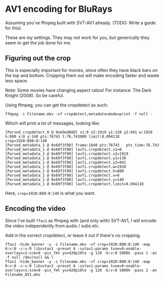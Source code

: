 # AV1 encoding for BluRays

Assuming you've ffmpeg built with SVT-AV1 already. (TODO: Write a guide for this).

These are my settings. They may not work for you, but generically they seem to get the job done for me.

## Figuring out the crop

This is especially important for movies, since often they have black bars on the top and bottom. Cropping them out will make encoding faster and waste less space.

Note: Some movies have changing aspect ratios! For instance: The Dark Knight (2008). So be careful.

Using ffmpeg, you can get the cropdetect as such:

```
ffmpeg -i Filename.mkv -vf cropdetect,metadata=mode=print -f null -
```

Which will print a lot of messages, looking like:

```
[Parsed_cropdetect_0 @ 0x69ed680] x1:0 x2:1919 y1:138 y2:941 w:1920 h:800 x:0 y:140 pts:76743 t:76.743000 limit:0.094118 crop=1920:800:0:140
[Parsed_metadata_1 @ 0x69f3f80] frame:1840 pts:76743   pts_time:76.743
[Parsed_metadata_1 @ 0x69f3f80] lavfi.cropdetect.x1=0
[Parsed_metadata_1 @ 0x69f3f80] lavfi.cropdetect.x2=1919
[Parsed_metadata_1 @ 0x69f3f80] lavfi.cropdetect.y1=138
[Parsed_metadata_1 @ 0x69f3f80] lavfi.cropdetect.y2=941
[Parsed_metadata_1 @ 0x69f3f80] lavfi.cropdetect.w=1920
[Parsed_metadata_1 @ 0x69f3f80] lavfi.cropdetect.h=800
[Parsed_metadata_1 @ 0x69f3f80] lavfi.cropdetect.x=0
[Parsed_metadata_1 @ 0x69f3f80] lavfi.cropdetect.y=140
[Parsed_metadata_1 @ 0x69f3f80] lavfi.cropdetect.limit=0.094118
```

Here, `crop=1920:800:0:140` is what you want.

## Encoding the video

Since I've built `ffav1` as ffmpeg with (and only with) SVT-AV1, I will encode the video independently from audio / subs etc.

Add in the correct cropdetect, or leave it out if there's no cropping.

```
ffav1 -hide_banner -y -i Filename.mkv -vf crop=1920:800:0:140 -map 0:v:0 -c:v:0 libsvtav1 -preset 6 -svtav1-params tune=0:enable-overlays=1:scm=0 -pix_fmt yuv420p10le -g 120 -b:v:0 5000k -pass 1 -an -f null /dev/null && \
ffav1 -hide_banner -y -i Filename.mkv -vf crop=1920:800:0:140 -map 0:v:0 -c:v:0 libsvtav1 -preset 6 -svtav1-params tune=0:enable-overlays=1:scm=0 -pix_fmt yuv420p10le -g 120 -b:v:0 5000k -pass 2 -an Filename_AV1.mkv
```
